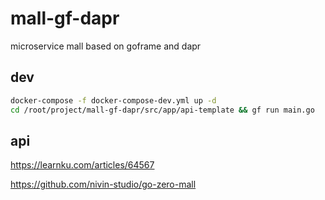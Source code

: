 # mall-gf-dapr

microservice mall based on goframe and dapr

## dev

```sh
docker-compose -f docker-compose-dev.yml up -d
cd /root/project/mall-gf-dapr/src/app/api-template && gf run main.go
```

## api

<https://learnku.com/articles/64567>

<https://github.com/nivin-studio/go-zero-mall>